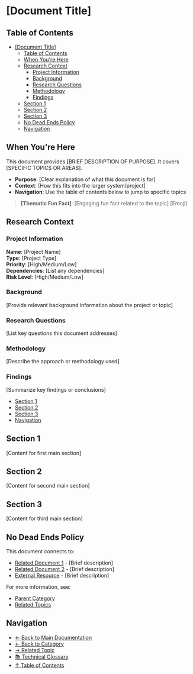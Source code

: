 # \[Document Title]
## Table of Contents

- [[Document Title]](#document-title)
  - [Table of Contents](#table-of-contents)
  - [When You're Here](#when-youre-here)
  - [Research Context](#research-context)
    - [Project Information](#project-information)
    - [Background](#background)
    - [Research Questions](#research-questions)
    - [Methodology](#methodology)
    - [Findings](#findings)
  - [Section 1](#section-1)
  - [Section 2](#section-2)
  - [Section 3](#section-3)
  - [No Dead Ends Policy](#no-dead-ends-policy)
  - [Navigation](#navigation)




## When You're Here

This document provides \[BRIEF DESCRIPTION OF PURPOSE]. It covers \[SPECIFIC TOPICS OR AREAS].

- **Purpose**: \[Clear explanation of what this document is for]
- **Context**: \[How this fits into the larger system/project]
- **Navigation**: Use the table of contents below to jump to specific topics

> **\[Thematic Fun Fact]**: \[Engaging fun fact related to the topic] \[Emoji]

## Research Context

### Project Information

**Name**: \[Project Name]\
**Type**: \[Project Type]\
**Priority**: \[High/Medium/Low]\
**Dependencies**: \[List any dependencies]\
**Risk Level**: \[High/Medium/Low]

### Background

\[Provide relevant background information about the project or topic]

### Research Questions

\[List key questions this document addresses]

### Methodology

\[Describe the approach or methodology used]

### Findings

\[Summarize key findings or conclusions]
- [Section 1](#section-1)
- [Section 2](#section-2)
- [Section 3](#section-3)
- [Navigation](#navigation)

## Section 1

\[Content for first main section]

## Section 2

\[Content for second main section]

## Section 3

\[Content for third main section]

## No Dead Ends Policy

This document connects to:
- [Related Document 1](path/to/related-doc1.md) - \[Brief description]
- [Related Document 2](path/to/related-doc2.md) - \[Brief description]
- [External Resource](https://example.com) - \[Brief description]

For more information, see:
- [Parent Category](../../category/)
- [Related Topics](../related/)

## Navigation
- [← Back to Main Documentation](../README.md)
- [← Back to Category](../)
- [→ Related Topic](../related-topic/)
- [📚 Technical Glossary](../GLOSSARY.md)
- [↑ Table of Contents](#table-of-contents)

